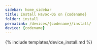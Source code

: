 ```yaml
---
sidebar: home_sidebar
title: Install Havoc-OS on {codename}
folder: install
permalink: /devices/{codename}/install/
device: {codename}
---
```

{% include templates/device_install.md %}
